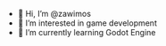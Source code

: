 - 👋 Hi, I’m @zawimos
- 👀 I’m interested in game development 
- 🌱 I’m currently learning Godot Engine


<!---
zawimos/zawimos is a ✨ special ✨ repository because its `README.md` (this file) appears on your GitHub profile.
You can click the Preview link to take a look at your changes.
--->
